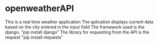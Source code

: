# openweatherAPI
This is a real time weather application
The aplication displays current data based on the city entered in the input field
The framework used is the django. "pip install django"
The library for requesting from the API is the request "pip install requests"
